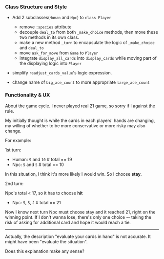 ### Class Structure and Style

- Add 2 subclasses(`Human` and `Npc`) to `class Player`
  - remove `:species` attribute
  - decouple `deal_to` from both `_make_choice` methods, then move these two methods in its own class.
  - make a new method `_turn` to encapsulate the logic of `_make_choice` and `deal_to`
  - move `ask_for_move` from `Game` to `Player`
  - integrate `display_all_cards` into `display_cards` while moving part of the displaying logic into `Player`

- simplify `readjust_cards_value`'s logic expression.

- change name of `big_ace_count` to more appropriate `large_ace_count`

### Functionality & UX

About the game cycle. I never played real 21 game, so sorry if I against the rule.

My initially thought is while the cards in each players' hands are changing, my willing of whether to be more conservative or more risky may also change.

For example:

1st turn:

- Human: `9` and `10` # total == 19    
- Npc: `5` and `5` # total == 10

In this situation, I think it's more likely I would win. So I choose **stay**.

2nd turn:

Npc's total < 17, so it has to choose **hit**

- Npc: `5`, `5`, `J` # total == 21

Now I know next turn Npc must choose stay and it reached 21, right on the winning point. If I don't wanna lose, there's only one choice -- taking the risk of asking for additional card and hope it would reach a tie.

---

Actually, the description "evaluate your cards in hand" is not accurate. It might have been "evaluate the situation".

Does this explanation make any sense?
